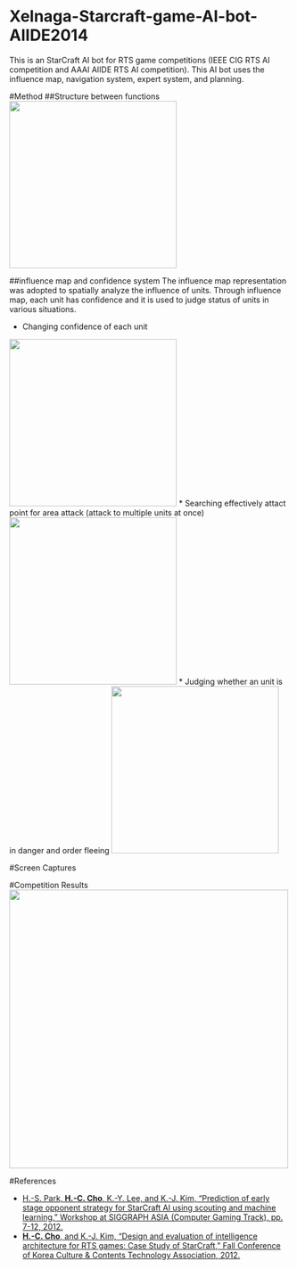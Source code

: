 # Xelnaga-Starcraft-game-AI-bot-AIIDE2014
This is an StarCraft AI bot for RTS game competitions (IEEE CIG RTS AI competition and AAAI AIIDE RTS AI competition). This AI bot uses the influence map, navigation system, expert system, and planning.

#Method
##Structure between functions
<img src="https://github.com/chc2212/Xelnaga-Starcraft-game-AI-bot-AIIDE2014/blob/master/Xelnaga_pic.jpg" width="300">

##influence map and confidence system
The influence map representation was adopted to spatially analyze the influence of units. Through influence map, each unit has confidence and it is used to judge status of units in various situations.   
* Changing confidence of each unit
<img src="https://github.com/chc2212/Xelnaga-Starcraft-game-AI-bot-AIIDE2014/blob/master/p3.gif" width="300">
* Searching effectively attact point for area attack (attack to multiple units at once)
<img src="https://github.com/chc2212/Xelnaga-Starcraft-game-AI-bot-AIIDE2014/blob/master/p1.gif" width="300">
* Judging whether an unit is in danger and order fleeing 
<img src="https://github.com/chc2212/Xelnaga-Starcraft-game-AI-bot-AIIDE2014/blob/master/p2.gif" width="300">

#Screen Captures


#Competition Results
<img src="https://github.com/chc2212/Xelnaga-Starcraft-game-AI-bot-AIIDE2014/blob/master/pic1.png" width="500">

#References
* [H.-S. Park, **H.-C. Cho**, K.-Y. Lee, and K.-J. Kim, “Prediction of early stage opponent strategy for StarCraft AI using scouting and machine learning,” Workshop at SIGGRAPH ASIA (Computer Gaming Track), pp. 7-12, 2012.](http://cilab.sejong.ac.kr/home/lib/exe/fetch.php?media=public:paper:wasa_2012_park.pdf) 
* [**H.-C. Cho**, and K.-J. Kim, “Design and evaluation of intelligence architecture for RTS games: Case Study of StarCraft,” Fall Conference of Korea Culture & Contents Technology Association, 2012.](http://cilab.sejong.ac.kr/home/lib/exe/fetch.php?media=public:paper:2012:ctkorea_2012_ho_chul_cho.pdf)
